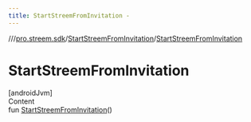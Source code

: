 ```yaml
---
title: StartStreemFromInvitation -
---
```

//[<root>](../../../index.md)/[pro.streem.sdk](../index.md)/[StartStreemFromInvitation](index.md)/[StartStreemFromInvitation](-start-streem-from-invitation.md)



# StartStreemFromInvitation  
[androidJvm]  
Content  
fun [StartStreemFromInvitation](-start-streem-from-invitation.md)()  



